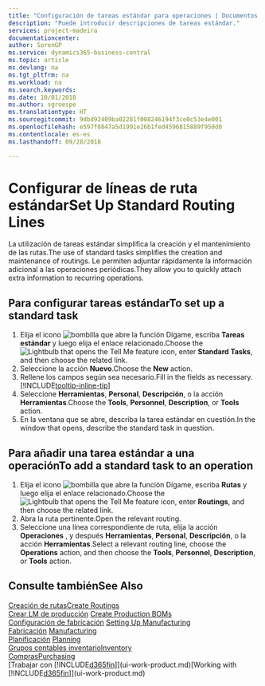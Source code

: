 ```yaml
---
title: "Configuración de tareas estándar para operaciones | Documentos de Microsoft"
description: "Puede introducir descripciones de tareas estándar."
services: project-madeira
documentationcenter: 
author: SorenGP
ms.service: dynamics365-business-central
ms.topic: article
ms.devlang: na
ms.tgt_pltfrm: na
ms.workload: na
ms.search.keywords: 
ms.date: 10/01/2018
ms.author: sgroespe
ms.translationtype: HT
ms.sourcegitcommit: 9dbd92409ba02281f008246194f3ce0c53e4e001
ms.openlocfilehash: e597f0847a5d1991e26b1fed4596815889f950d0
ms.contentlocale: es-es
ms.lasthandoff: 09/28/2018

---
```

# <a name="set-up-standard-routing-lines"></a><span data-ttu-id="50eb9-103">Configurar de líneas de ruta estándar</span><span class="sxs-lookup"><span data-stu-id="50eb9-103">Set Up Standard Routing Lines</span></span>
<span data-ttu-id="50eb9-104">La utilización de tareas estándar simplifica la creación y el mantenimiento de las rutas.</span><span class="sxs-lookup"><span data-stu-id="50eb9-104">The use of standard tasks simplifies the creation and maintenance of routings.</span></span> <span data-ttu-id="50eb9-105">Le permiten adjuntar rápidamente la información adicional a las operaciones periódicas.</span><span class="sxs-lookup"><span data-stu-id="50eb9-105">They allow you to quickly attach extra information to recurring operations.</span></span>

## <a name="to-set-up-a-standard-task"></a><span data-ttu-id="50eb9-106">Para configurar tareas estándar</span><span class="sxs-lookup"><span data-stu-id="50eb9-106">To set up a standard task</span></span>
1. <span data-ttu-id="50eb9-107">Elija el icono ![bombilla que abre la función Dígame](media/ui-search/search_small.png "Dígame que desea hacer"), escriba **Tareas estándar** y luego elija el enlace relacionado.</span><span class="sxs-lookup"><span data-stu-id="50eb9-107">Choose the ![Lightbulb that opens the Tell Me feature](media/ui-search/search_small.png "Tell me what you want to do") icon, enter **Standard Tasks**, and then choose the related link.</span></span>
2. <span data-ttu-id="50eb9-108">Seleccione la acción **Nuevo**.</span><span class="sxs-lookup"><span data-stu-id="50eb9-108">Choose the **New** action.</span></span>
3. <span data-ttu-id="50eb9-109">Rellene los campos según sea necesario.</span><span class="sxs-lookup"><span data-stu-id="50eb9-109">Fill in the fields as necessary.</span></span> [!INCLUDE[tooltip-inline-tip](includes/tooltip-inline-tip_md.md)]
4. <span data-ttu-id="50eb9-110">Seleccione **Herramientas**, **Personal**, **Descripción**, o la acción **Herramientas**.</span><span class="sxs-lookup"><span data-stu-id="50eb9-110">Choose the **Tools**, **Personnel**, **Description**, or **Tools** action.</span></span>
5. <span data-ttu-id="50eb9-111">En la ventana que se abre, describa la tarea estándar en cuestión.</span><span class="sxs-lookup"><span data-stu-id="50eb9-111">In the window that opens, describe the standard task in question.</span></span>

## <a name="to-add-a-standard-task-to-an-operation"></a><span data-ttu-id="50eb9-112">Para añadir una tarea estándar a una operación</span><span class="sxs-lookup"><span data-stu-id="50eb9-112">To add a standard task to an operation</span></span>
1. <span data-ttu-id="50eb9-113">Elija el icono ![bombilla que abre la función Dígame](media/ui-search/search_small.png "Dígame que desea hacer"), escriba **Rutas** y luego elija el enlace relacionado.</span><span class="sxs-lookup"><span data-stu-id="50eb9-113">Choose the ![Lightbulb that opens the Tell Me feature](media/ui-search/search_small.png "Tell me what you want to do") icon, enter **Routings**, and then choose the related link.</span></span>
2. <span data-ttu-id="50eb9-114">Abra la ruta pertinente.</span><span class="sxs-lookup"><span data-stu-id="50eb9-114">Open the relevant routing.</span></span>
3. <span data-ttu-id="50eb9-115">Seleccione una línea correspondiente de ruta, elija la acción **Operaciones** , y después **Herramientas**, **Personal**, **Descripción**, o la acción **Herramientas**.</span><span class="sxs-lookup"><span data-stu-id="50eb9-115">Select a relevant routing line, choose the **Operations** action, and then choose the **Tools**, **Personnel**, **Description**, or **Tools** action.</span></span>

## <a name="see-also"></a><span data-ttu-id="50eb9-116">Consulte también</span><span class="sxs-lookup"><span data-stu-id="50eb9-116">See Also</span></span>  
[<span data-ttu-id="50eb9-117">Creación de rutas</span><span class="sxs-lookup"><span data-stu-id="50eb9-117">Create Routings</span></span>](production-how-to-create-routings.md)  
<span data-ttu-id="50eb9-118">[Crear LM de producción](production-how-to-create-production-boms.md)   </span><span class="sxs-lookup"><span data-stu-id="50eb9-118">[Create Production BOMs](production-how-to-create-production-boms.md)   </span></span>  
<span data-ttu-id="50eb9-119">[Configuración de fabricación](production-configure-production-processes.md) </span><span class="sxs-lookup"><span data-stu-id="50eb9-119">[Setting Up Manufacturing](production-configure-production-processes.md) </span></span>  
<span data-ttu-id="50eb9-120">[Fabricación](production-manage-manufacturing.md)  </span><span class="sxs-lookup"><span data-stu-id="50eb9-120">[Manufacturing](production-manage-manufacturing.md)  </span></span>  
<span data-ttu-id="50eb9-121">[Planificación](production-planning.md) </span><span class="sxs-lookup"><span data-stu-id="50eb9-121">[Planning](production-planning.md) </span></span>  
[<span data-ttu-id="50eb9-122">Grupos contables inventario</span><span class="sxs-lookup"><span data-stu-id="50eb9-122">Inventory</span></span>](inventory-manage-inventory.md)  
[<span data-ttu-id="50eb9-123">Compras</span><span class="sxs-lookup"><span data-stu-id="50eb9-123">Purchasing</span></span>](purchasing-manage-purchasing.md)  
<span data-ttu-id="50eb9-124">[Trabajar con [!INCLUDE[d365fin](includes/d365fin_md.md)]](ui-work-product.md)</span><span class="sxs-lookup"><span data-stu-id="50eb9-124">[Working with [!INCLUDE[d365fin](includes/d365fin_md.md)]](ui-work-product.md)</span></span>  

